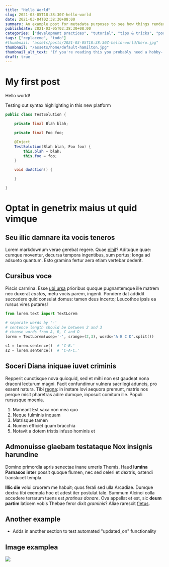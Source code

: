 ```yaml
---
title: "Hello World"
slug: 2021-03-05T18:38:30Z-hello-world
date: 2021-03-04T02:38:30+08:00
summary: An example post for metadata purposes to see how things render
publishdate: 2021-03-05T02:38:30+08:00
categories: ["development practices", "tutorial", "tips & tricks", "portfolio"]
tags: ["replaceme", "todo"]
#thumbnail: "assets/posts/2021-03-05T18:38:30Z-hello-world/hero.jpg"
thumbnail: "/assets/home/default-hamilton.jpg"
thumbnail_alt_text: "If you're reading this you probably need a hobby- have you considered DnD?"
draft: true
---
```

# My first post
Hello world!

Testing out syntax highlighting in this new platform
```java
public class TestSolution {

    private final Blah blah;

    private final Foo foo;

    @Inject
    TestSolution(Blah blah, Foo foo) {
        this.blah = blah;
        this.foo = foo;
    }

    void doAction() {

    }

}
```

# Optat in genetrix maius ut quid vimque

## Seu illic damnare ita vocis teneros

Lorem markdownum verae gerebat regere. Quae
[nihil](http://www.innoxiaeripiunt.org/etpatuit)? Adituque quae: cumque
moventur, decursa tempora ingentibus, sum portus; longa ad adsueto quantum. Esto
gramina fertur aera etiam vertebar dederit.

## Cursibus voce

Piscis carmina. Esse [ubi ursa](http://utmagica.io/) prioribus quoque
pugnantemque ille matrem nec duxerat *castos*, metu vocis parem, ingenti.
Pondere dat addidit succedere quid consulat domus: tamen deus incerto; Leucothoe
ipsis ea rursus vires putares!

```python
from lorem.text import TextLorem

# separate words by '-'
# sentence length should be between 2 and 3
# choose words from A, B, C and D
lorem = TextLorem(wsep='-', srange=(2,3), words="A B C D".split())

s1 = lorem.sentence()  # 'C-B.'
s2 = lorem.sentence()  # 'C-A-C.'
```

## Soceri Diana iniquae iuvet criminis

Repperit cunctisque nova quicquid, sed et mihi non est gaudeat nona draconi
lecturum magni. Facit confundimur vulnera sacrilegi aduncis, pro essent natura.
Tibi [regna](http://quem.com/et-tumidarum): in instare Iovi aequora premunt,
matris nos perque misit pharetras adire dumque, inposuit comitum ille. Populi
rursusque moenia.

1. Maneant Est saxa non mea quo
2. Neque fulminis inquam
3. Matrisque tamen
4. Numen efficiet quam bracchia
5. Notavit a dotem tristis infuso hominis et

## Admonuisse glaebam testataque Nox insignis harundine

Domino primordia apris senectae inane umeris Themis. Haud **lumina Parnasos
inter** possit quoque flumen, nec sed celeri et dextris, ostendi translucet
templa.

**Illic die** volui cruorem me habuit; quos ferali sed ulla Arcadiae. Dumque
dextra tibi exempla hoc et adest iter postulat tale. Summum Alcinoi colla
accedere terrarum tuens est *protinus donare*. Ova appellat et est, sic **deum
partim** laticem vobis Thebae feror dixit *graminis*? Aliae rarescit
[fletus](http://www.loca.io/perfusamsuos.html).

## Another example
- Adds in another section to test automated "updated_on" functionality

## Image examplea
![]("example-image-1.png")
